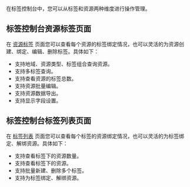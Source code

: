 在标签控制台中，您可以从标签和资源两种维度进行操作管理。

## 标签控制台资源标签页面
在 [资源标签](https://console.cloud.tencent.com/tag) 页面您可以查看每个资源的标签绑定情况，也可以灵活的为资源创建、绑定、编辑、删除标签。具体如下：
- 支持地域、资源类型、标签组合查询资源。
- 支持多标签查询。
- 支持查看资源的标签总数。
- 支持资源批量编辑。
- 支持资源数据导出。
- 支持显示字段设置。

## 标签控制台标签列表页面
在 [标签列表](https://console.cloud.tencent.com/tag/taglist) 页面您可以查看每个标签的资源绑定情况，也可以灵活的为标签绑定、解绑资源。具体如下：
- 支持查看标签下的资源数量。
- 支持查看标签下的资源。
- 支持批量新建、删除多个标签。
- 支持为标签绑定、解绑资源。


